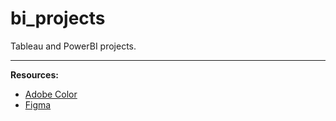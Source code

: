 # bi_projects

Tableau and PowerBI projects.

----

**Resources:**

- [Adobe Color](color.adobe.com/pt/)
- [Figma](figma.com)